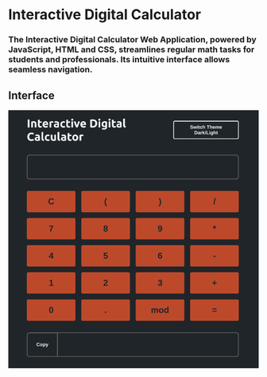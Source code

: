 # Interactive Digital Calculator

### The Interactive Digital Calculator Web Application, powered by JavaScript, HTML and CSS, streamlines regular math tasks for students and professionals. Its intuitive interface allows seamless navigation.

## Interface
<img src="images/interface.png">
